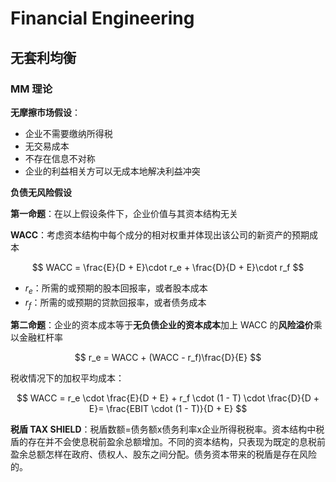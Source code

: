 # Financial Engineering

## 无套利均衡

### MM 理论

**无摩擦市场假设**：
- 企业不需要缴纳所得税
- 无交易成本
- 不存在信息不对称
- 企业的利益相关方可以无成本地解决利益冲突

**负债无风险假设**

**第一命题**：在以上假设条件下，企业价值与其资本结构无关

**WACC**：考虑资本结构中每个成分的相对权重并体现出该公司的新资产的预期成本

$$
WACC = \frac{E}{D + E}\cdot r_e + \frac{D}{D + E}\cdot r_f
$$

- $r_e$：所需的或预期的股本回报率，或者股本成本
- $r_f$：所需的或预期的贷款回报率，或者债务成本

**第二命题**：企业的资本成本等于**无负债企业的资本成本**加上 WACC 的**风险溢价**乘以金融杠杆率

$$
r_e = WACC + (WACC - r_f)\frac{D}{E}
$$

税收情况下的加权平均成本：

$$
WACC = r_e \cdot \frac{E}{D + E} + r_f \cdot (1 - T)  \cdot \frac{D}{D + E}= \frac{EBIT \cdot (1 - T)}{D + E}
$$

**税盾 TAX SHIELD**：税盾数额=债务额x债务利率x企业所得税税率。资本结构中税盾的存在并不会使息税前盈余总额增加。不同的资本结构，只表现为既定的息税前盈余总额怎样在政府、债权人、股东之间分配。债务资本带来的税盾是存在风险的。


